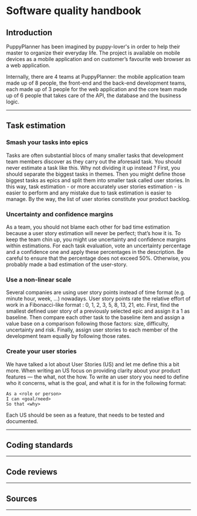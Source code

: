 <!-- TODO add resource picture -->
<!-- ![PuppyPlanner Logo](./resources/logo.png)   -->
# Software quality handbook

## Introduction  
PuppyPlanner has been imagined by puppy-lover's in order to help their master to organize their everyday life. The project is available on mobile devices as a mobile application and on customer’s favourite web browser as a web application.

Internally, there are 4 teams at PuppyPlanner: the mobile application team made up of 8 people, the front-end and the back-end development teams, each made up of 3 people for the web application and the core team made up of 6 people that takes care of the API, the database and the business logic.

***

## Task estimation

### Smash your tasks into epics
Tasks are often substantial blocs of many smaller tasks that development team members discover as they carry out the aforesaid task. You should never estimate a task like this. Why not dividing it up instead ? First, you should separate the biggest tasks in themes. Then you might define those biggest tasks as epics and split them into smaller task called user stories. In this way, task estimation - or more accurately user stories estimation - is easier to perform and any mistake due to task estimation is easier to manage. By the way, the list of user stories constitute your product backlog.

### Uncertainty and confidence margins
As a team, you should not blame each other for bad time estimation because a user story estimation will never be perfect; that’s how it is. To keep the team chin up, you might use uncertainty and confidence margins within estimations. For each task evaluation, vote an uncertainty percentage and a confidence one and apply these percentages in the description. Be careful to ensure that the percentage does not exceed 50%. Otherwise, you probably made a bad estimation of the user-story.

<!-- TODO add resource picture -->
<!-- ![Task estimation diagram](./resources/figure1.png)   -->
<!-- _Figure 1: Define user stories from substantial tasks_ -->

### Use a non-linear scale
Several companies are using user story points instead of time format (e.g. minute hour, week, …) nowadays. User story points rate the relative effort of work in a Fibonacci-like format : 0, 1, 2, 3, 5, 8, 13, 21, etc.
First, find the smallest defined user story of a previously selected epic and assign it a 1 as baseline. Then compare each other task to the baseline item and assign a value base on a comparison following those factors: size, difficulty, uncertainty and risk. Finally, assign user stories to each member of the development team equally by following those rates.


### Create your user stories

We have talked a lot about User Stories (US) and let me define this a bit more. When writing an US focus on providing clarity about your product features — the what, not the how. To write an user story you need to define who it concerns, what is the goal, and what it is for in the following format:
```gherkin
As a <role or person>
I can <goal/need>
So that <why>
```

Each US should be seen as a feature, that needs to be tested and documented.
***

## Coding standards

***

## Code reviews
***

## Sources

***